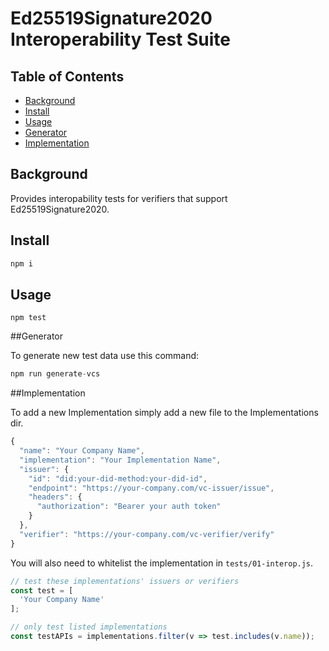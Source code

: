 # Ed25519Signature2020 Interoperability Test Suite

## Table of Contents

- [Background](#background)
- [Install](#install)
- [Usage](#usage)
- [Generator](#generator)
- [Implementation](#implementation)


## Background

Provides interopability tests for verifiers that support Ed25519Signature2020.

## Install

```js
npm i
```

## Usage

```
npm test
```

##Generator

To generate new test data use this command:

```js
npm run generate-vcs
```


##Implementation

To add a new Implementation simply add a new file to the Implementations dir.
```js
{
  "name": "Your Company Name",
  "implementation": "Your Implementation Name",
  "issuer": {
    "id": "did:your-did-method:your-did-id",
    "endpoint": "https://your-company.com/vc-issuer/issue",
    "headers": {
      "authorization": "Bearer your auth token"
    }
  },
  "verifier": "https://your-company.com/vc-verifier/verify"
}
```

You will also need to whitelist the implementation in `tests/01-interop.js`.

```js
// test these implementations' issuers or verifiers
const test = [
  'Your Company Name'
];

// only test listed implementations
const testAPIs = implementations.filter(v => test.includes(v.name));
```

